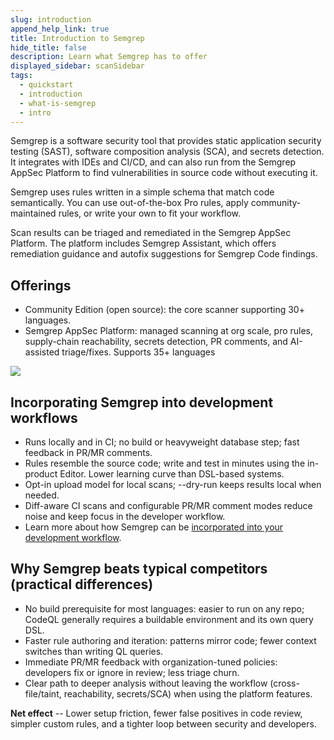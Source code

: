 ```yaml
---
slug: introduction
append_help_link: true
title: Introduction to Semgrep
hide_title: false
description: Learn what Semgrep has to offer
displayed_sidebar: scanSidebar
tags:
  - quickstart
  - introduction
  - what-is-semgrep
  - intro
---
```



Semgrep is a software security tool that provides static application security testing (SAST), software composition analysis (SCA), and secrets detection. It integrates with IDEs and CI/CD, and can also run from the Semgrep AppSec Platform to find vulnerabilities in source code without executing it.

Semgrep uses rules written in a simple schema that match code semantically. You can use out-of-the-box Pro rules, apply community-maintained rules, or write your own to fit your workflow.

Scan results can be triaged and remediated in the Semgrep AppSec Platform. The platform includes Semgrep Assistant, which offers remediation guidance and autofix suggestions for Semgrep Code findings.

## Offerings

* Community Edition (open source): the core scanner supporting 30+ languages. 
* Semgrep AppSec Platform: managed scanning at org scale, pro rules, supply-chain reachability, secrets detection, PR comments, and AI-assisted triage/fixes. Supports 35+ languages

![](/img/appsecplatform-intro.png)

## Incorporating Semgrep into development workflows

* Runs locally and in CI; no build or heavyweight database step; fast feedback in PR/MR comments. 
* Rules resemble the source code; write and test in minutes using the in-product Editor. Lower learning curve than DSL-based systems. 
* Opt-in upload model for local scans; --dry-run keeps results local when needed. 
* Diff-aware CI scans and configurable PR/MR comment modes reduce noise and keep focus in the developer workflow. 
* Learn more about how Semgrep can be [incorporated into your development workflow](/docs/learn/security-foundations/security-testing-workflow#integration-into-developer-workflows).


## Why Semgrep beats typical competitors (practical differences)

* No build prerequisite for most languages: easier to run on any repo; CodeQL generally requires a buildable environment and its own query DSL. 
* Faster rule authoring and iteration: patterns mirror code; fewer context switches than writing QL queries. 
* Immediate PR/MR feedback with organization-tuned policies: developers fix or ignore in review; less triage churn. 
* Clear path to deeper analysis without leaving the workflow (cross-file/taint, reachability, secrets/SCA) when using the platform features. 

**Net effect** -- Lower setup friction, fewer false positives in code review, simpler custom rules, and a tighter loop between security and developers.